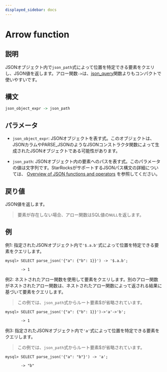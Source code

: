 ```yaml
---
displayed_sidebar: docs
---
```


# Arrow function

## 説明

JSONオブジェクト内で`json_path`式によって位置を特定できる要素をクエリし、JSON値を返します。アロー関数`->`は、[json_query](json_query.md)関数よりもコンパクトで使いやすいです。

## 構文

```Haskell
json_object_expr -> json_path
```

## パラメータ

- `json_object_expr`: JSONオブジェクトを表す式。このオブジェクトは、JSONカラムやPARSE_JSONのようなJSONコンストラクタ関数によって生成されたJSONオブジェクトである可能性があります。

- `json_path`: JSONオブジェクト内の要素へのパスを表す式。このパラメータの値は文字列です。StarRocksがサポートするJSONパス構文の詳細については、 [Overview of JSON functions and operators](../overview-of-json-functions-and-operators.md) を参照してください。

## 戻り値

JSON値を返します。

> 要素が存在しない場合、アロー関数はSQL値の`NULL`を返します。

## 例

例1: 指定されたJSONオブジェクト内で`'$.a.b'`式によって位置を特定できる要素をクエリします。

```plaintext
mysql> SELECT parse_json('{"a": {"b": 1}}') -> '$.a.b';

       -> 1
```

例2: ネストされたアロー関数を使用して要素をクエリします。別のアロー関数がネストされたアロー関数は、ネストされたアロー関数によって返される結果に基づいて要素をクエリします。

> この例では、`json_path`式からルート要素$が省略されています。

```plaintext
mysql> SELECT parse_json('{"a": {"b": 1}}')->'a'->'b';

       -> 1
```

例3: 指定されたJSONオブジェクト内で`'a'`式によって位置を特定できる要素をクエリします。

> この例では、`json_path`式からルート要素$が省略されています。

```plaintext
mysql> SELECT parse_json('{"a": "b"}') -> 'a';

       -> "b"
```